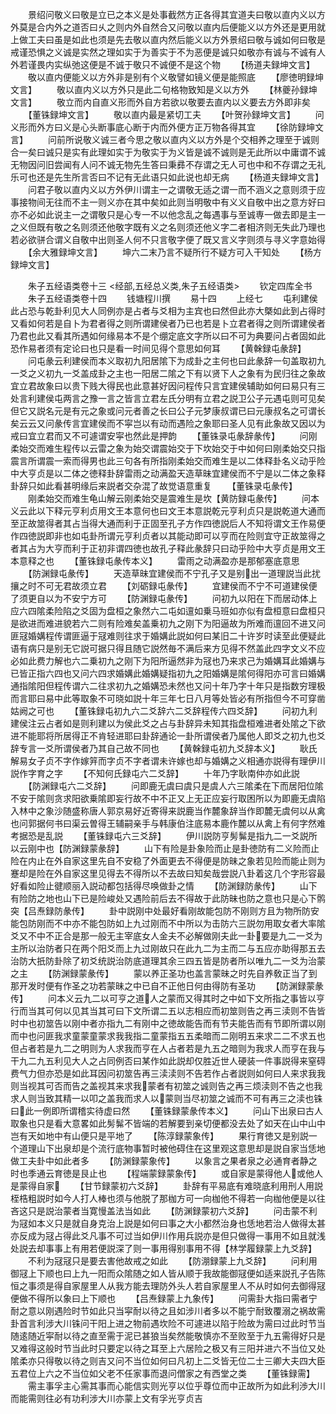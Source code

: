<!-- { "loadSidebar": true } -->
　　景绍问敬义曰敬是立已之本义是处事截然方正各得其宜道夫曰敬以直内义以方外莫是合内外之道否曰乆之则内外自然合又问敬以直内后便能义以方外还是更用就上做工夫曰虽是如此也须是先去敬以直内然后能义以方外景绍曰敬与诚如何曰敬是戒谨恐惧之义诚是实然之理如实于为善实于不为恶便是诚只如敬亦有诚与不诚有人外若谨畏内实纵弛这便是不诚于敬只不诚便不是这个物
　　【杨道夫録坤文言】
　　敬以直内便能义以方外非是别有个义敬譬如镜义便是能照底
　　【廖徳明録坤文言】
　　敬以直内义以方外只是此二句格物致知是义以方外
　　【林夔孙録坤文言】
　　敬立而内自直义形而外自方若欲以敬要去直内以义要去方外即非矣
　　【董铢録坤文言】
　　敬以直内最是紧切工夫
　　【叶贺孙録坤文言】
　　问义形而外方曰义是心头断事底心断于内而外便方正万物各得其宜
　　【徐防録坤文言】
　　问前所说敬义诚三者今思之敬以直内义以方外是个交相养之理至于诚则合一矣曰诚只是实有此理如实于为敬实于为义皆是诚不诚则是无此所以中庸谓不诚无物因问旧尝闻有人问不诚无物先生答曰秉彞不存谓之无人可也中和不存谓之无礼乐可也还是先生所言否曰不记有无此语只如此说也却无病
　　【杨道夫録坤文言】
　　问君子敬以直内义以方外伊川谓主一之谓敬无适之谓一而不涵义之意则须于应事接物间无往而不主一则义亦在其中矣如此则当明敬中有义义自敬中出之意方好曰亦不必如此说主一之谓敬只是心专一不以他念乱之每遇事与至诚専一做去即是主一之义但既有敬之名则须还他敬字既有义之名则须还他义字二者相济则无失此乃理也若必欲骈合谓义自敬中出则圣人何不只言敬字便了既又言义字则须与寻义字意始得
　　【余大雅録坤文言】
　　坤六二末乃言不疑所行不疑方可入干知处
　　【杨方録坤文言】




　　朱子五经语类卷十三
<经部,五经总义类,朱子五经语类>
　　钦定四库全书
　　朱子五经语类卷十四
　　钱塘程川撰
　　易十四
　　上经七
　　屯利建侯此占恐与乾卦利见大人同例亦是占者与爻相为主宾也曰然但此亦大槩如此到占得时又看如何若是自卜为君者得之则所谓建侯者乃已也若是卜立君者得之则所谓建侯者乃君也此又看其所遇如何缘易本不是个绷定底文字所以曰不可为典要问占者固如此恐作易者须有定论曰也只是看一时间见得个意思如何耳
　　【黄榦録屯彖辞】
　　问屯彖云利建侯而本义取初九阳居隂下为成卦之主何也曰此彖辞一句盖取初九一爻之义初九一爻盖成卦之主也一阳居二隂之下有以贤下人之象有为民归往之象故宜立君故象曰以贵下贱大得民也此意甚好因问程传只言宜建侯辅助如何曰易只有三处言利建侯屯两言之豫一言之皆言立君左氏分明有立君之説卫公子元遇屯则可见矣但它又説名元是有元之象或问元者善之长曰公子元梦康叔谓已曰元康叔名之可谓长矣云云又问彖传言宜建侯而不寜岂以有动而遇险之象耶曰圣人见有此象故又因以为戒曰宜立君而又不可遽谓安寜也然此是押韵
　　【董铢录屯彖辞彖传】
　　问刚柔始交而难生程传以云雷之象为始交谓震始交于下坎始交于中如何曰刚柔始交只指震言所谓震一索而得男也此三句各有所指刚柔始交而难生是以二体释卦名义动乎险中大亨贞是以二体之徳释卦辞雷雨之动满盈天造草昧宜建侯而不宁是以二体之象释卦辞只如此看甚明缘后来説者交杂混了故觉语意重复
　　【董铢录屯彖传】
　　刚柔始交而难生龟山解云刚柔始交是震难生是坎【黄防録屯彖传】
　　问本义云此以下释元亨利贞用文王本意何也曰文王本意説乾元亨利贞只是説乾道大通而至正故筮得者其占当得大通而利于正固至孔子方作四徳説后人不知将谓文王作易便作四徳説即非也如屯卦所谓元亨利贞者以其能动即可以亨而在险则宜守正故筮得之者其占为大亨而利于正初非谓四徳也故孔子释此彖辞只曰动乎险中大亨贞是用文王本意释之也
　　【董铢録屯彖传本义】
　　雷雨之动满盈亦是那郁塞底意思
　　【防渊録屯彖传】
　　天造草昧宜建侯而不宁孔子又是别出一道理説当此扰攘之时不可无君故须立君
　　【刘砺録屯彖传】
　　宜建侯而不宁不可道建侯便了须更自以为不安宁方可
　　【防渊録屯彖传】
　　问初九以阳在下而居动体上应六四隂柔险陷之爻固为盘桓之象然六二屯如邅如乗马班如亦似有盘桓意曰盘桓只是欲进而难进貌若六二则有险难矣盖乗初九之刚下为阳逼故为所难而邅回不进又问匪冦婚媾程传谓匪逼于冦难则往求于婚媾此説如何曰某旧二十许岁时读至此便疑此语有病只是别无它説可据只得且随它説然毎不满后来方见得不然盖此四字文义不应必如此费力解也六二乗初九之刚下为阳所逼然非为冦也乃来求己为婚媾耳此婚媾与已皆正指六四也又问六四求婚媾此婚媾疑指初九之阳婚媾是隂何得阳亦可言曰婚媾通指隂阳但程传谓六二往求初九之婚媾恐未然也又问十年乃字十年只是指数穷理极而言耶曰易中此等取象不可晓如説十年三年七日八月等处皆必有所指但今不可穿凿姑阙之可也
　　【董铢録屯初九六二爻辞六二爻辞程传六四爻辞】
　　问初九利建侯注云占者如是则利建以为侯此爻之占与卦辞异未知其指盘桓难进者处隂之下欲进不能耶将所居得正不肯轻进耶曰卦辞通论一卦所谓侯者乃属他人即爻之初九也爻辞专言一爻所谓侯者乃其自己故不同也
　　【黄榦録屯初九爻辞本义】
　　耿氏解易女子贞不字作嫁笄而字贞不字者谓未许嫁也却与婚媾之义相通亦説得有理伊川説作字育之字
　　【不知何氏録屯六二爻辞】
　　十年乃字耿南仲亦如此説
　　【防渊録屯六二爻辞】
　　问即鹿无虞曰虞只是虞人六三隂柔在下而居阳位隂不安于隂则贪求阳欲乗隂即妄行故不中不正又上无正应妄行取困所以为即鹿无虞陷入林中之象沙随盛称唐人郭京易好近寄得来説鹿当作麓象辞当作即麓无虞何以从禽也问郭据何书曰渠云曽得王辅嗣亲手与韩康伯注底易本鹿作麓以从禽上有何字然难考据恐是乱説
　　【董铢録屯六三爻辞】
　　伊川説防亨髣髴是指九二一爻説所以云刚中也【防渊録蒙彖辞】
　　山下有险是卦象险而止是卦徳防有二义险而止险在内止在外自家这里先自不安稳了外面更去不得便是防昧之象若见险而能止则为蹇却是险在外自家这里见得去不得所以不去故曰知矣哉尝説八卦着这几个字形容最好看如险止徤顺丽入説动都包括得尽唤做卦之情
　　【防渊録防彖传】
　　山下有险防之地也山下已是险峻处又遇险前后去不得故于此防昧也防之意也只是心下鹘突【吕焘録防彖传】
　　卦中説刚中处最好看刚故能包防不刚则方且为物所防安能包防刚而不中亦不能包防如上九过刚而不中所以为击防六三説勿用取女者大率隂爻又不中不正合是那一般无主宰底女人金夫不必解做刚夫此一卦要是九二一爻为主所以治防者只在两个阳爻而上九过刚故只在此九二为主而二与五应亦助得那五去治防大扺防卦除了初爻统説治防底道理其余三四五皆是防者所以唯九二一爻为治蒙之主
　　【防渊録蒙彖传】
　　蒙以养正圣功也盖言蒙昧之时先自养敎正当了到那开发时便有作圣之功若蒙昧之中已自不正他日何由得防有圣功
　　【防渊録蒙彖传】
　　问本义云九二以可亨之道人之蒙而又得其时之中如下文所指之事皆以亨行而当其可何以见其当其可曰下文所谓二五以志相应而初筮则告之再三渎则不告皆时中也初筮告以刚中者亦指九二有刚中之徳故能告而有节夫能告而有节即所谓以刚而中也问匪我求童蒙童蒙求我我指二童蒙指五五柔暗而二刚明五来求二二不求五也但占者若是九二之明则为人求我而亨在人占者若是九五之暗则为我求人而亨在我与干九二九五利见大人之占同例否曰某作如此説却仅胜近世人硬装一件事説得来窒碍费气力但亦恐是如此耳因问初筮告再三渎渎则不告若作占者説则如何曰人来求我我则当视其可否而告之盖视其来求我蒙者有初筮之诚则告之再三烦渎则不告之也我求人则当致其精一以叩之盖我而求人以蒙则当尽初筮之诚而不可有再三之渎也铢曰此一例即所谓稽实待虚曰然
　　【董铢録蒙彖传本义】
　　问山下出泉曰古人取象也只是看大意畧如此髣髴不皆端的若解要到亲切便都没去处了如天在山中山中岂有天如地中有山便只是平地了
　　【陈淳録蒙象传】
　　果行育徳又是别説一个道理山下出泉却是个流行底物事暂时被他碍住在这里观这意思却是説自家当恁地做工夫卦中如此者多
　　【防渊録蒙象传】
　　以象言之果者泉之必通育者静之时也季通云育徳是艮止也
　　【程端蒙録蒙象传】
　　或自家是蒙得他人或他人是蒙得自家
　　【甘节録蒙初六爻辞】
　　卦辞有平易底有难晓底利用刑人用説桎梏粗説时如今人打人棒也须与他脱了那枷方可一向枷他不得若一向枷他便是以往吝这只是説治蒙者当寛慢盖法当如此
　　【防渊録蒙初六爻辞】
　　问击蒙不利为冦如本义只是就自身克治上説是如何曰事之大小都然治身也恁地若治人做得太甚亦反成为冦占得此爻凡事不可过当如伊川作用兵説亦是但只做得一事用不如且就浅处説去却事事上有用若便説深了则一事用得别事用不得【林学履録蒙上九爻辞】
　　不利为冦冦只是要去害他故戒之如此
　　【防淜録蒙上九爻辞】
　　问利用御冦上下顺也曰上九一阳而众隂随之如人皆从顺于我故能御冦便如适来説孔子告陈恒之事须是得自家屋里人从我方能去理防外头人若自家屋里人不从时如何去御得冦便做不得所以象曰上下顺也
　　【吕焘録蒙上九象传】
　　问需卦大指曰需者宁耐之意以刚遇险时节如此只当寜耐以待之且如涉川者多以不能宁耐致覆溺之祸故需卦首言利涉大川铢问干阳上进之物前遇坎险不可遽进以陷于险故为需曰过此时节当随逺随近寜耐以待之直至需于泥已甚狼当矣然能敬慎亦不至败至于九五需得好只是又难得这般时节当此时只要定以待之耳至上六居险之极又有三阳并进六不当位又处隂柔亦只得敬以待之则吉又问不当位如何曰凡初上二爻皆无位二士三卿大夫四大臣五君位上六之不当位如父老不任家事而退问僧家之有西堂之类
　　【董铢録需】
　　需主事孚主心需其事而心能信实则光亨以位乎尊位而中正故所为如此利渉大川而能需则往必有功利涉大川亦蒙上文有孚光亨贞吉
